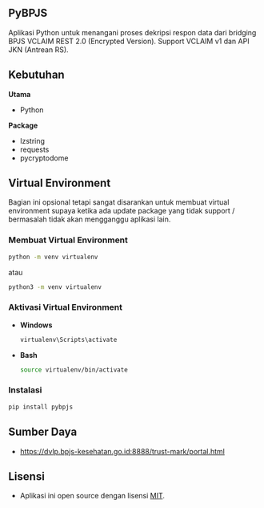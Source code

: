 ## PyBPJS

Aplikasi Python untuk menangani proses dekripsi respon data dari bridging BPJS VCLAIM REST 2.0 (Encrypted Version). Support VCLAIM v1 dan API JKN (Antrean RS).

## Kebutuhan

**Utama**

- Python

**Package**

- lzstring
- requests
- pycryptodome 

## Virtual Environment

Bagian ini opsional tetapi sangat disarankan untuk membuat virtual environment supaya ketika ada update package yang tidak support / bermasalah tidak akan mengganggu aplikasi lain.

### Membuat Virtual Environment

```bash
python -m venv virtualenv
```

atau

```bash
python3 -m venv virtualenv
```

### Aktivasi Virtual Environment

- **Windows**

    ```bash
    virtualenv\Scripts\activate
    ```

- **Bash**

    ```bash
    source virtualenv/bin/activate
    ```

### Instalasi

```bash
pip install pybpjs
```

## Sumber Daya
- https://dvlp.bpjs-kesehatan.go.id:8888/trust-mark/portal.html

## Lisensi
- Aplikasi ini open source dengan lisensi [MIT](LICENSE).